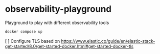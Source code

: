 # observability-playground

Playground to play with different observability tools

```bash
docker compose up
```

[ ] Configure TLS based on https://www.elastic.co/guide/en/elastic-stack-get-started/8.0/get-started-docker.html#get-started-docker-tls